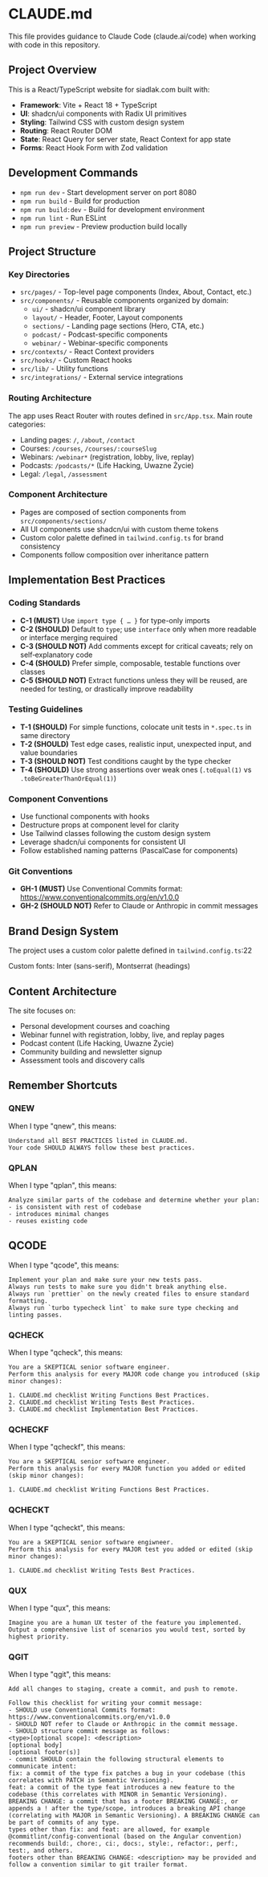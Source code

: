 # CLAUDE.md

This file provides guidance to Claude Code (claude.ai/code) when working with code in this repository.

## Project Overview

This is a React/TypeScript website for siadlak.com built with:

- **Framework**: Vite + React 18 + TypeScript
- **UI**: shadcn/ui components with Radix UI primitives
- **Styling**: Tailwind CSS with custom design system
- **Routing**: React Router DOM
- **State**: React Query for server state, React Context for app state
- **Forms**: React Hook Form with Zod validation

## Development Commands

- `npm run dev` - Start development server on port 8080
- `npm run build` - Build for production
- `npm run build:dev` - Build for development environment
- `npm run lint` - Run ESLint
- `npm run preview` - Preview production build locally

## Project Structure

### Key Directories

- `src/pages/` - Top-level page components (Index, About, Contact, etc.)
- `src/components/` - Reusable components organized by domain:
  - `ui/` - shadcn/ui component library
  - `layout/` - Header, Footer, Layout components
  - `sections/` - Landing page sections (Hero, CTA, etc.)
  - `podcast/` - Podcast-specific components
  - `webinar/` - Webinar-specific components
- `src/contexts/` - React Context providers
- `src/hooks/` - Custom React hooks
- `src/lib/` - Utility functions
- `src/integrations/` - External service integrations

### Routing Architecture

The app uses React Router with routes defined in `src/App.tsx`. Main route categories:
- Landing pages: `/`, `/about`, `/contact`
- Courses: `/courses`, `/courses/:courseSlug`
- Webinars: `/webinar*` (registration, lobby, live, replay)
- Podcasts: `/podcasts/*` (Life Hacking, Uwazne Życie)
- Legal: `/legal`, `/assessment`

### Component Architecture

- Pages are composed of section components from `src/components/sections/`
- All UI components use shadcn/ui with custom theme tokens
- Custom color palette defined in `tailwind.config.ts` for brand consistency
- Components follow composition over inheritance pattern

## Implementation Best Practices

### Coding Standards

- **C-1 (MUST)** Use `import type { … }` for type-only imports
- **C-2 (SHOULD)** Default to `type`; use `interface` only when more readable or interface merging required
- **C-3 (SHOULD NOT)** Add comments except for critical caveats; rely on self‑explanatory code
- **C-4 (SHOULD)** Prefer simple, composable, testable functions over classes
- **C-5 (SHOULD NOT)** Extract functions unless they will be reused, are needed for testing, or drastically improve readability

### Testing Guidelines

- **T-1 (SHOULD)** For simple functions, colocate unit tests in `*.spec.ts` in same directory
- **T-2 (SHOULD)** Test edge cases, realistic input, unexpected input, and value boundaries
- **T-3 (SHOULD NOT)** Test conditions caught by the type checker
- **T-4 (SHOULD)** Use strong assertions over weak ones (`.toEqual(1)` vs `.toBeGreaterThanOrEqual(1)`)

### Component Conventions

- Use functional components with hooks
- Destructure props at component level for clarity
- Use Tailwind classes following the custom design system
- Leverage shadcn/ui components for consistent UI
- Follow established naming patterns (PascalCase for components)

### Git Conventions

- **GH-1 (MUST)** Use Conventional Commits format: https://www.conventionalcommits.org/en/v1.0.0
- **GH-2 (SHOULD NOT)** Refer to Claude or Anthropic in commit messages

## Brand Design System

The project uses a custom color palette defined in `tailwind.config.ts`:22

Custom fonts: Inter (sans-serif), Montserrat (headings)

## Content Architecture

The site focuses on:
- Personal development courses and coaching
- Webinar funnel with registration, lobby, live, and replay pages
- Podcast content (Life Hacking, Uwazne Życie)
- Community building and newsletter signup
- Assessment tools and discovery calls

## Remember Shortcuts
### QNEW

When I type "qnew", this means:

```
Understand all BEST PRACTICES listed in CLAUDE.md.
Your code SHOULD ALWAYS follow these best practices.
```

### QPLAN
When I type "qplan", this means:
```
Analyze similar parts of the codebase and determine whether your plan:
- is consistent with rest of codebase
- introduces minimal changes
- reuses existing code
```

## QCODE

When I type "qcode", this means:

```
Implement your plan and make sure your new tests pass.
Always run tests to make sure you didn't break anything else.
Always run `prettier` on the newly created files to ensure standard formatting.
Always run `turbo typecheck lint` to make sure type checking and linting passes.
```

### QCHECK

When I type "qcheck", this means:

```
You are a SKEPTICAL senior software engineer.
Perform this analysis for every MAJOR code change you introduced (skip minor changes):

1. CLAUDE.md checklist Writing Functions Best Practices.
2. CLAUDE.md checklist Writing Tests Best Practices.
3. CLAUDE.md checklist Implementation Best Practices.
```

### QCHECKF

When I type "qcheckf", this means:

```
You are a SKEPTICAL senior software engineer.
Perform this analysis for every MAJOR function you added or edited (skip minor changes):

1. CLAUDE.md checklist Writing Functions Best Practices.
```

### QCHECKT

When I type "qcheckt", this means:

```
You are a SKEPTICAL senior software engiwneer.
Perform this analysis for every MAJOR test you added or edited (skip minor changes):

1. CLAUDE.md checklist Writing Tests Best Practices.
```

### QUX

When I type "qux", this means:

```
Imagine you are a human UX tester of the feature you implemented. 
Output a comprehensive list of scenarios you would test, sorted by highest priority.
```

### QGIT

When I type "qgit", this means:

```
Add all changes to staging, create a commit, and push to remote.

Follow this checklist for writing your commit message:
- SHOULD use Conventional Commits format: https://www.conventionalcommits.org/en/v1.0.0
- SHOULD NOT refer to Claude or Anthropic in the commit message.
- SHOULD structure commit message as follows:
<type>[optional scope]: <description>
[optional body]
[optional footer(s)]
- commit SHOULD contain the following structural elements to communicate intent: 
fix: a commit of the type fix patches a bug in your codebase (this correlates with PATCH in Semantic Versioning).
feat: a commit of the type feat introduces a new feature to the codebase (this correlates with MINOR in Semantic Versioning).
BREAKING CHANGE: a commit that has a footer BREAKING CHANGE:, or appends a ! after the type/scope, introduces a breaking API change (correlating with MAJOR in Semantic Versioning). A BREAKING CHANGE can be part of commits of any type.
types other than fix: and feat: are allowed, for example @commitlint/config-conventional (based on the Angular convention) recommends build:, chore:, ci:, docs:, style:, refactor:, perf:, test:, and others.
footers other than BREAKING CHANGE: <description> may be provided and follow a convention similar to git trailer format.
```